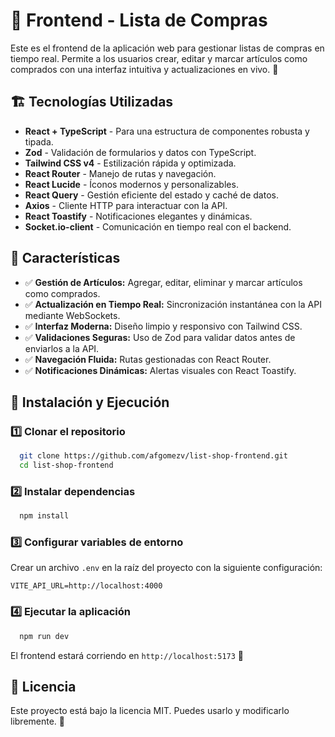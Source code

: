 # 🎨 Frontend - Lista de Compras

Este es el frontend de la aplicación web para gestionar listas de compras en tiempo real. Permite a los usuarios crear, editar y marcar artículos como comprados con una interfaz intuitiva y actualizaciones en vivo. 🚀

## 🏗️ Tecnologías Utilizadas
- **React + TypeScript** - Para una estructura de componentes robusta y tipada.
- **Zod** - Validación de formularios y datos con TypeScript.
- **Tailwind CSS v4** - Estilización rápida y optimizada.
- **React Router** - Manejo de rutas y navegación.
- **React Lucide** - Íconos modernos y personalizables.
- **React Query** - Gestión eficiente del estado y caché de datos.
- **Axios** - Cliente HTTP para interactuar con la API.
- **React Toastify** - Notificaciones elegantes y dinámicas.
- **Socket.io-client** - Comunicación en tiempo real con el backend.

## 📌 Características
- ✅ **Gestión de Artículos:** Agregar, editar, eliminar y marcar artículos como comprados.
- ✅ **Actualización en Tiempo Real:** Sincronización instantánea con la API mediante WebSockets.
- ✅ **Interfaz Moderna:** Diseño limpio y responsivo con Tailwind CSS.
- ✅ **Validaciones Seguras:** Uso de Zod para validar datos antes de enviarlos a la API.
- ✅ **Navegación Fluida:** Rutas gestionadas con React Router.
- ✅ **Notificaciones Dinámicas:** Alertas visuales con React Toastify.

## 🚀 Instalación y Ejecución
### 1️⃣ Clonar el repositorio
```sh
  git clone https://github.com/afgomezv/list-shop-frontend.git
  cd list-shop-frontend
```
### 2️⃣ Instalar dependencias
```sh
  npm install
```
### 3️⃣ Configurar variables de entorno
Crear un archivo `.env` en la raíz del proyecto con la siguiente configuración:
```env
VITE_API_URL=http://localhost:4000
```
### 4️⃣ Ejecutar la aplicación
```sh
  npm run dev
```
El frontend estará corriendo en `http://localhost:5173` 🚀

## 📜 Licencia
Este proyecto está bajo la licencia MIT. Puedes usarlo y modificarlo libremente. 🚀

